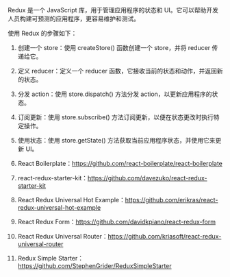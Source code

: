 <!--
 * @Author: Jitonghuan 2016670689@qq.com
 * @Date: 2023-02-09 17:04:30
 * @LastEditors: Jitonghuan 2016670689@qq.com
 * @LastEditTime: 2023-02-09 17:04:31
 * @FilePath: /my_umi4_course/src/pages/react-study/redux.md
 * @Description: 这是默认设置,请设置`customMade`, 打开koroFileHeader查看配置 进行设置: https://github.com/OBKoro1/koro1FileHeader/wiki/%E9%85%8D%E7%BD%AE
-->
Redux 是一个 JavaScript 库，用于管理应用程序的状态和 UI。它可以帮助开发人员构建可预测的应用程序，更容易维护和测试。

使用 Redux 的步骤如下：

1. 创建一个 store：使用 createStore() 函数创建一个 store，并将 reducer 传递给它。

2. 定义 reducer：定义一个 reducer 函数，它接收当前的状态和动作，并返回新的状态。

3. 分发 action：使用 store.dispatch() 方法分发 action，以更新应用程序的状态。

4. 订阅更新：使用 store.subscribe() 方法订阅更新，以便在状态更改时执行特定操作。

5. 使用状态：使用 store.getState() 方法获取当前应用程序状态，并使用它来更新 UI。


1. React Boilerplate：https://github.com/react-boilerplate/react-boilerplate
2. react-redux-starter-kit：https://github.com/davezuko/react-redux-starter-kit
3. React Redux Universal Hot Example：https://github.com/erikras/react-redux-universal-hot-example
4. React Redux Form：https://github.com/davidkpiano/react-redux-form
5. React Redux Universal Router：https://github.com/kriasoft/react-redux-universal-router
6. Redux Simple Starter：https://github.com/StephenGrider/ReduxSimpleStarter